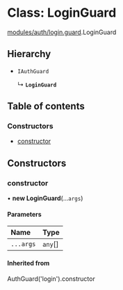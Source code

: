 # Class: LoginGuard

[modules/auth/login.guard](../modules/modules_auth_login_guard.md).LoginGuard

## Hierarchy

- `IAuthGuard`

  ↳ **`LoginGuard`**

## Table of contents

### Constructors

- [constructor](modules_auth_login_guard.LoginGuard.md#constructor)

## Constructors

### constructor

• **new LoginGuard**(...`args`)

#### Parameters

| Name | Type |
| :------ | :------ |
| `...args` | `any`[] |

#### Inherited from

AuthGuard('login').constructor
